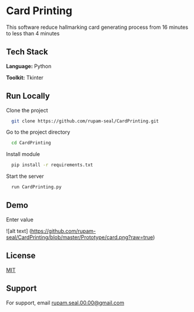
# Card Printing

This software reduce hallmarking card generating process from 16 minutes to less than 4 minutes
## Tech Stack

**Language:** Python

**Toolkit:** Tkinter


## Run Locally

Clone the project

```bash
  git clone https://github.com/rupam-seal/CardPrinting.git
```

Go to the project directory

```bash
  cd CardPrinting
```

Install module

```bash
  pip install -r requirements.txt
```

Start the server

```bash
  run CardPrinting.py
```


## Demo

Enter value

![alt text] (https://github.com/rupam-seal/CardPrinting/blob/master/Prototype/card.png?raw=true)


## License

[MIT](https://choosealicense.com/licenses/mit/)


## Support

For support, email rupam.seal.00.00@gmail.com
